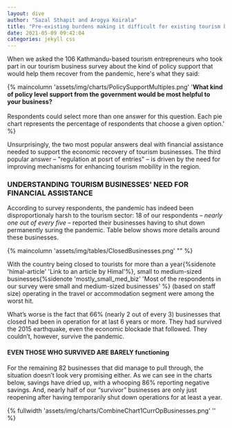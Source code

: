 ```yaml
---
layout: dive
author: "Sazal Sthapit and Arogya Koirala"
title: "Pre-existing burdens making it difficult for existing tourism businesses to economically recover."
date: 2021-05-09 09:42:04
categories: jekyll css
---
```


When we asked the 106 Kathmandu-based tourism entrepreneurs who took part in our tourism business survey about the kind of policy support that would help them recover from the pandemic, here's what they said:

{% maincolumn 'assets/img/charts/PolicySupportMultiples.png' '<b>What kind of policy level support from the government would be most helpful to your business?</b> <br/><br/> Respondents could select more than one answer for this question. Each pie chart represents the percentage of respondents that choose a given option.' %}

Unsurprisingly, the two most popular answers deal with financial assistance needed to support the economic recovery of tourism businesses. The third popular answer – "regulation at posrt of entries" – is driven by the need for improving mechanisms for enhancing tourism mobility in the region.  


### UNDERSTANDING TOURISM BUSINESSES' NEED FOR FINANCIAL ASSISTANCE

According to survey respondents, the pandemic has indeed been disproportionaly harsh to the tourism sector: 18 of our respondents – *nearly one out of every five*  – reported their businesses having to shut down permanently suring the pandemic. Table below shows more details around these businesses.

{% maincolumn 'assets/img/tables/ClosedBusinesses.png' "" %}

With the country being closed to tourists for more than a year{%sidenote 'himal-article' 'Link to an article by Himal'%}, small to medium-sized businesses{%sidenote 'mostly_small_med_biz' 'Most of the respondents in our survey were small and medium-sized businesses' %} (based on staff size) operating in the travel or accommodation segment were among the worst hit. 

What’s worse is the fact that 66% (nearly 2 out of every 3) businesses that closed had been in operation for at last 6 years or more. They had survived the 2015 earthquake, even the economic blockade that followed. They couldn’t, however, survive the pandemic.

#### EVEN THOSE WHO SURVIVED ARE BARELY functioning

For the remaining 82 businesses that did manage to pull through, the situation doesn’t look very promising either. As we can see in the charts below, savings have dried up, with a whooping 86% reporting negative savings. And, nearly half of our “survivor” businesses are only just reopening after having temporarily shut down operations for at least a year.

{% fullwidth 'assets/img/charts/CombineChart1CurrOpBusinesses.png' '' %}